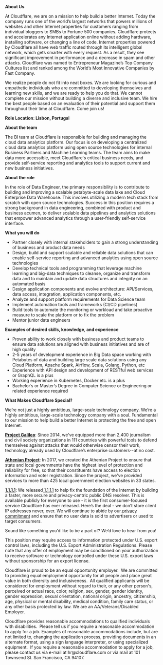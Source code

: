 <div class="content-intro">
	<div><strong>About Us</strong></div>
	<div>
		<p>At Cloudflare, we are on a mission to help build a better Internet. Today the company runs one of the world’s largest networks that powers millions of websites and other Internet properties for customers ranging from individual bloggers to SMBs to Fortune 500 companies. Cloudflare protects and accelerates any Internet application online without adding hardware, installing software, or changing a line of code. Internet properties powered by Cloudflare all have web traffic routed through its intelligent global network, which gets smarter with every request. As a result, they see significant improvement in performance and a decrease in spam and other attacks. Cloudflare was named to Entrepreneur Magazine’s Top Company Cultures list and ranked among the World’s Most Innovative Companies by Fast Company.&nbsp;</p>
		<p><span style="font-weight: 400;">We realize people do not fit into neat boxes. We are looking for curious and empathetic individuals who are committed to developing themselves and learning new skills, and we are ready to help you do that. We cannot complete our mission without building a diverse and inclusive team. We hire the best people based on an evaluation of their potential and support them throughout their time at Cloudflare. Come join us!&nbsp;</span></p>
	</div>
</div>
<p><strong>Role Location: Lisbon, Portugal</strong></p>
<p><strong>About the team&nbsp;&nbsp;</strong></p>
<p>The BI team at Cloudflare is responsible for building and managing the cloud data analytics platform. Our focus is on developing a centralized cloud data analytics platform using open source technologies for internal Business Partners and Machine Learning teams. The team aims to make data more accessible, meet Cloudflare's critical business needs, and provide self-service reporting and analytics tools to support current and new business initiatives.</p>
<p><strong>About the role</strong></p>
<p>In the role of Data Engineer, the primary responsibility is to contribute to building and improving a scalable petabyte-scale data lake and Cloud Enterprise Data Warehouse. This involves utilizing a modern tech stack from scratch with open source technologies. Success in this position requires a strong background in data engineering, combined with product and business acumen, to deliver scalable data pipelines and analytics solutions that empower advanced analytics through a user-friendly self-service interface.</p>
<p><strong>What you will do</strong></p>
<ul>
	<li>Partner closely with internal stakeholders to gain a strong understanding of business and product data needs</li>
	<li>Design, build and support scalable and reliable data solutions that can enable self-service reporting and advanced analytics using open source technologies</li>
	<li>Develop technical tools and programming that leverage machine learning and big-data techniques to cleanse, organize and transform data and to maintain and update data structures and integrity on an automated basis</li>
	<li>Design application components and evolve architecture: API/Services, data access, integration, application components, etc.</li>
	<li>Analyze and support platform requirements for Data Science team</li>
	<li>Implement automation tools and frameworks (CI/CD pipelines)</li>
	<li>Build tools to automate the monitoring or workload and take proactive measure to scale the platform or to fix the problem&nbsp;</li>
	<li>Mentor junior data engineers</li>
</ul>
<p><strong>Examples of desired skills, knowledge, and experience&nbsp;</strong></p>
<ul>
	<li>Proven ability to work closely with business and product teams to ensure data solutions are aligned with business initiatives and are of high quality</li>
	<li>2-5 years of development experience in Big Data space working with Petabytes of data and building large scale data solutions using any Cloud Platform, Apache Spark, Airflow, Scala, Golang, Python, etc</li>
	<li>Experience with API design and development of RESTful web services or GraphQL is a plus</li>
	<li>Working experience in Kubernetes, Docker etc. is a plus</li>
	<li>Bachelor’s or Master’s Degree in Computer Science or Engineering or related experience required</li>
</ul>
<div class="content-conclusion">
	<p><strong>What Makes Cloudflare Special?</strong></p>
	<p><span style="font-weight: 400;">We’re not just a highly ambitious, large-scale technology company. We’re a highly ambitious, large-scale technology company with a soul. Fundamental to our mission to help build a better Internet is protecting the free and open Internet.</span></p>
	<p><a href="https://blog.cloudflare.com/protecting-free-expression-online/"><strong>Project Galileo</strong></a><span style="font-weight: 400;">: Since 2014, we've equipped more than 2,400 journalism and civil society organizations in 111 countries with powerful tools to defend themselves against attacks that would otherwise censor their work, technology already used by Cloudflare’s enterprise customers--at no cost.</span></p>
	<p><strong><a href="https://www.cloudflare.com/athenian/">Athenian Project</a></strong><span style="font-weight: 400;">: In 2017, we created the Athenian Project to ensure that state and local governments have the highest level of protection and reliability for free, so that their constituents have access to election information and voter registration. Since the project, we've provided services to more than 425 local government election websites in 33 states.</span></p>
	<p><a href="https://1.1.1.1/"><strong>1.1.1.1</strong></a><span style="font-weight: 400;">: We released</span><a href="https://1.1.1.1/"> <span style="font-weight: 400;">1.1.1.1</span></a><span style="font-weight: 400;"> to help fix the foundation of the Internet by building a faster, more secure and privacy-centric public DNS resolver. This is available publicly for everyone to use - it is the first consumer-focused service Cloudflare has ever released. Here’s the deal - we don’t store client IP addresses never, ever. We will continue to abide by our</span><a href="https://developers.cloudflare.com/1.1.1.1/privacy/public-dns-resolver"> privacy commitment</a><span style="font-weight: 400;"> and ensure that no user data is sold to advertisers or used to target consumers.</span></p>
	<p><span style="font-weight: 400;">Sound like something you’d like to be a part of? We’d love to hear from you!</span></p>
	<p><span style="font-weight: 400;">This position may require access to information protected under U.S. export control laws, including the U.S. Export Administration Regulations. Please note that any offer of employment may be conditioned on your authorization to receive software or technology controlled under these U.S. export laws without sponsorship for an export license.</span></p>
	<p><span style="font-weight: 400;">Cloudflare is proud to be an equal opportunity employer. &nbsp;We are committed to providing equal employment opportunity for all people and place great value in both diversity and inclusiveness. &nbsp;All qualified applicants will be considered for employment without regard to their, or any other person's, perceived or actual</span> <span style="font-weight: 400;">race, color, religion, sex, gender, gender identity, gender expression, sexual orientation, national origin, ancestry, citizenship, age, physical or mental disability, medical condition, family care status, or any other basis protected by law. </span><span style="font-weight: 400;">We are an AA/Veterans/Disabled Employer.</span></p>
	<p><span style="font-weight: 400;">Cloudflare provides reasonable accommodations to qualified individuals with disabilities. &nbsp;Please tell us if you require a reasonable accommodation to apply for a job. Examples of reasonable accommodations include, but are not limited to, changing the application process, providing documents in an alternate format, using a sign language interpreter, or using specialized equipment. &nbsp;If you require a reasonable accommodation to apply for a job, please contact us via e-mail at </span><span style="font-weight: 400;">hr@cloudflare.com</span><span style="font-weight: 400;"> or via mail at 101 Townsend St. San Francisco, CA 94107.</span></p>
</div>